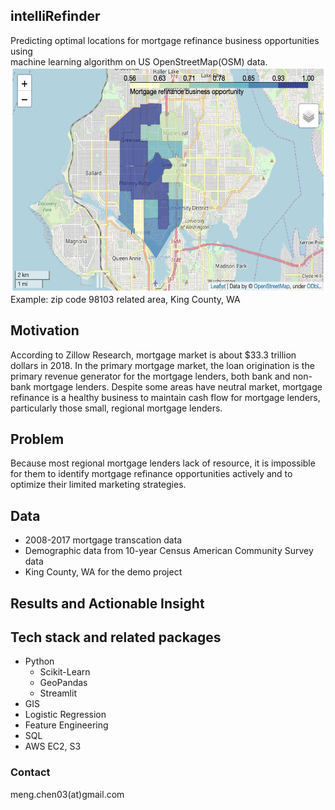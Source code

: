 ## intelliRefinder
Predicting optimal locations for mortgage refinance business opportunities using\
machine learning algorithm on US OpenStreetMap(OSM) data.\
<img src="example.png" width="600" height="360">\
Example: zip code 98103 related area, King County, WA

## Motivation
According to Zillow Research, mortgage market is about $33.3 trillion dollars in 2018. In the primary mortgage market, the loan origination is the primary revenue generator for the mortgage lenders, both bank and non-bank mortgage lenders. Despite some areas have neutral market, mortgage refinance is a healthy business to maintain cash flow for mortgage lenders, particularly those small, regional mortgage lenders.

## Problem
Because most regional mortgage lenders lack of resource, it is impossible for them to identify mortgage refinance opportunities actively and to optimize their limited marketing strategies.

## Data
* 2008-2017 mortgage transcation data
* Demographic data from 10-year Census American Community Survey data
* King County, WA for the demo project

## Results and Actionable Insight


## Tech stack and related packages
* Python
  * Scikit-Learn
  * GeoPandas
  * Streamlit
* GIS
* Logistic Regression
* Feature Engineering
* SQL
* AWS EC2, S3

### Contact
meng.chen03(at)gmail.com
